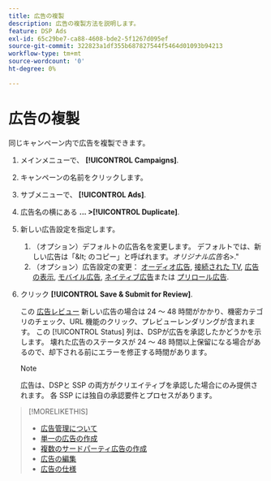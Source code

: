 ```yaml
---
title: 広告の複製
description: 広告の複製方法を説明します。
feature: DSP Ads
exl-id: 65c29be7-ca88-4608-bde2-5f1267d095ef
source-git-commit: 322823a1df355b687827544f5464d01093b94213
workflow-type: tm+mt
source-wordcount: '0'
ht-degree: 0%

---
```


# 広告の複製

同じキャンペーン内で広告を複製できます。

1. メインメニューで、 **[!UICONTROL Campaigns]**.
1. キャンペーンの名前をクリックします。
1. サブメニューで、 **[!UICONTROL Ads]**.
1. 広告名の横にある  **... >[!UICONTROL Duplicate]**.
1. 新しい広告設定を指定します。
   1. （オプション）デフォルトの広告名を変更します。 デフォルトでは、新しい広告は「\&lt; のコピー」と呼ばれます。*オリジナル広告名*\>.&quot;
   1. （オプション）広告設定の変更： [オーディオ広告](ad-settings-audio.md), [接続された TV](ad-settings-connected-tv.md), [広告の表示](ad-settings-display.md), [モバイル広告](ad-settings-mobile.md), [ネイティブ広告](ad-settings-native.md)または [プリロール広告](ad-settings-pre-roll.md).
1. クリック **[!UICONTROL Save & Submit for Review]**.

   この [広告レビュー](ad-about.md) 新しい広告の場合は 24 ～ 48 時間がかかり、機密カテゴリのチェック、URL 機能のクリック、プレビューレンダリングが含まれます。 この [!UICONTROL Status] 列は、DSPが広告を承認したかどうかを示します。 壊れた広告のステータスが 24 ～ 48 時間以上保留になる場合があるので、却下される前にエラーを修正する時間があります。

   >[!NOTE]
   >
   >広告は、DSPと SSP の両方がクリエイティブを承認した場合にのみ提供されます。 各 SSP には独自の承認要件とプロセスがあります。

>[!MORELIKETHIS]
>
>* [広告管理について](ad-about.md)
>* [単一の広告の作成](ad-create.md)
>* [複数のサードパーティ広告の作成](ad-create-multiple.md)
>* [広告の編集](ad-edit.md)
>* [広告の仕様](/help/dsp/assets/ad-specs.pdf)

